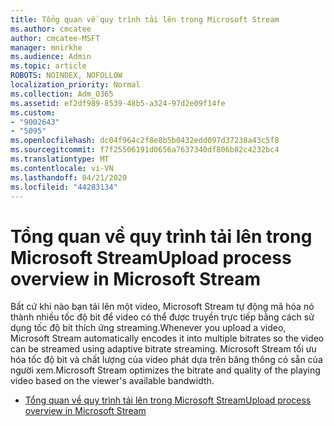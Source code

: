 ```yaml
---
title: Tổng quan về quy trình tải lên trong Microsoft Stream
ms.author: cmcatee
author: cmcatee-MSFT
manager: mnirkhe
ms.audience: Admin
ms.topic: article
ROBOTS: NOINDEX, NOFOLLOW
localization_priority: Normal
ms.collection: Adm_O365
ms.assetid: ef2df989-8539-48b5-a324-97d2e09f14fe
ms.custom:
- "9002643"
- "5095"
ms.openlocfilehash: dc04f964c2f8e8b5b0432edd097d37238a43c5f8
ms.sourcegitcommit: f7f25506191d0656a7637340df806b82c4232bc4
ms.translationtype: MT
ms.contentlocale: vi-VN
ms.lasthandoff: 04/21/2020
ms.locfileid: "44283134"
---
```

# <a name="upload-process-overview-in-microsoft-stream"></a><span data-ttu-id="d332f-102">Tổng quan về quy trình tải lên trong Microsoft Stream</span><span class="sxs-lookup"><span data-stu-id="d332f-102">Upload process overview in Microsoft Stream</span></span>

<span data-ttu-id="d332f-103">Bất cứ khi nào bạn tải lên một video, Microsoft Stream tự động mã hóa nó thành nhiều tốc độ bit để video có thể được truyền trực tiếp bằng cách sử dụng tốc độ bit thích ứng streaming.</span><span class="sxs-lookup"><span data-stu-id="d332f-103">Whenever you upload a video, Microsoft Stream automatically encodes it into multiple bitrates so the video can be streamed using adaptive bitrate streaming.</span></span> <span data-ttu-id="d332f-104">Microsoft Stream tối ưu hóa tốc độ bit và chất lượng của video phát dựa trên băng thông có sẵn của người xem.</span><span class="sxs-lookup"><span data-stu-id="d332f-104">Microsoft Stream optimizes the bitrate and quality of the playing video based on the viewer's available bandwidth.</span></span>

- [<span data-ttu-id="d332f-105">Tổng quan về quy trình tải lên trong Microsoft Stream</span><span class="sxs-lookup"><span data-stu-id="d332f-105">Upload process overview in Microsoft Stream</span></span>](https://docs.microsoft.com/stream/upload-process-overview)
